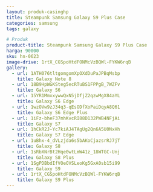 ```yaml
---
layout: produk-casinghp
title: Steampunk Samsung Galaxy S9 Plus Case
categories: samsung
tags: galaxy

# Produk
product-title: Steampunk Samsung Galaxy S9 Plus Case
harga: 90000
sku: hn-0623
image-drive: 1rtX_CGSpoHtdFONMcVzBQWl-FYKW6rqB
gallery:
  - url: 1ATH076tltgomgomXpOXdDuPaJPBqMsbp
    title: Galaxy Note 8
  - url: 18B9HpWGKSteg5ecRTuBS1FPPgB_7WZFv
    title: Galaxy S6
  - url: 15YR1MmxxywwQxN5jDfjZ2qzwMgX84aYL
    title: Galaxy S6 Edge
  - url: 1wzOVw9zJ34q3-qEsODfXoPaiDqyA8Q61
    title: Galaxy S6 Edge Plus
  - url: 1iFz-bheF37mhKvcRI88D132PWB4NFjAi
    title: Galaxy S7
  - url: 1hCkR2J-Yc7kiAJ4TAgUg2Qn6A5U0NxHh
    title: Galaxy S7 Edge
  - url: 1uBhx-4_dVLzjda6s5bAKoCjazsrRJ7jT
    title: Galaxy S8
  - url: 1sRbXNrBt2Hqe0wtLmW41z_18WTGC-Unj
    title: Galaxy S8 Plus
  - url: 1SgPDBbdIfVOeOVSLeoKg5GxA0sb15i99
    title: Galaxy S9
  - url: 1rtX_CGSpoHtdFONMcVzBQWl-FYKW6rqB
    title: Galaxy S9 Plus
---
```

